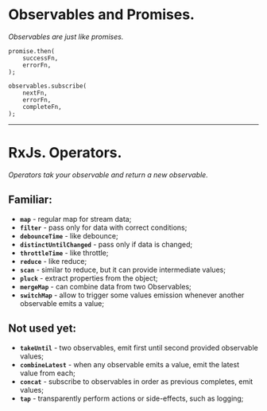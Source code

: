 # Observables and Promises.
*Observables are just like promises.*
```
promise.then(
    successFn,
    errorFn,
);
```
```
observables.subscribe(
    nextFn,
    errorFn,
    completeFn,
);
```
 
 ----------
 

# RxJs. Operators.
*Operators tak your observable and return a new observable.*

## Familiar:
 - **``map``** - regular map for stream data;  
 - **``filter``** - pass only for data with correct conditions;  
 - **``debounceTime``** - like debounce;  
 - **``distinctUntilChanged``** - pass only if data is changed;  
 - **``throttleTime``** - like throttle;  
 - **``reduce``** - like reduce;  
 - **``scan``** - similar to reduce, but it can provide intermediate values;  
 - **``pluck``** - extract properties from the object;  
 - **``mergeMap``** - can combine data from two Observables;  
 - **``switchMap``** - allow to trigger some values emission whenever another observable emits a value;  

## Not used yet:
 - **``takeUntil``** - two observables, emit first until second provided observable values;  
 - **``combineLatest``** - when any observable emits a value, emit the latest value from each;
 - **``concat``** - subscribe to observables in order as previous completes, emit values;  
 - **``tap``** - transparently perform actions or side-effects, such as logging;  
